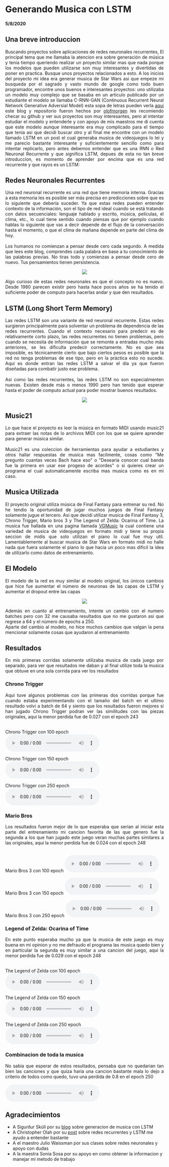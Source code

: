 # Generando Musica con LSTM
#### 5/8/2020

## Una breve introduccion 
<div style="text-align: justify"> 
Buscando proyectos sobre aplicaciones de redes neuronales recurrentes, El principal tema que me llamaba la atencion era sobre generación de música y tenia tiempo queriendo realizar un proyecto similar mas que nada porque los modelos que pueden utilizarse son muy interesantes y divertidas de poner en practica. Busque unos proyectos relacionados a esto. A los inicios del proyecto mi idea era generar musica de Star Wars asi que empeze mi busqueda por el sagrado y vasto mundo de google como todo buen programador, encontre unos buenos e interesantes proyectos: uno utilizaba un modelo muy complejo que se basaba en un articulo publicado por un estudiante el modelo se llamaba C-RNN-GAN (Continuous Recurrent Neural Network Generative Adversial Model) esta sopa de letras pueden verla <a href="https://github.com/olofmogren/c-rnn-gan">aqui</a> este blog y repositorio fueron hechos por <a href="https://github.com/olofmogren">olofmorgen</a> les recomiendo checar su github y ver sus proyectos son muy interesantes, pero al intentar estudiar el modelo y entenderle y con apoyo de mis maestros me di cuenta que este modelo aunque interesante era muy complicado para el tiempo que tenia asi que decidi buscar otro y al final me encontre con un modelo llamado LSTM en un post el cual generaba musica de videojuegos lo lei y me parecio bastante interesante y suficientemente sencillo como para intentar replicarlo, pero antes debemos entender que es una RNN o Red Neuronal Recurrente y que significa LSTM, depues de esta no tan breve introduccion, es momento de aprender por encima que es una red recurrente y que rayos es un LSTM:
</div>

## Redes Neuronales Recurrentes
<div style="text-align: justify"> 
Una red neuronal recurrente es una red que tiene memoria interna. Gracias a esta memoria les es posible ser más precisa en predicciones sobre que es lo siguiente que debería suceder. Ya que estas redes pueden entender contexto de la información, son el tipo de red ideal cuando se está tratando con datos secuenciales: lenguaje hablado y escrito, música, películas, el clima, etc., lo cual tiene sentido cuando piensas que por ejemplo cuando hablas lo siguiente que vas a decir depende de el flujo de la conversación hasta el momento, o que el clima de mañana depende en parte del clima de hoy.<br><br> Los humanos no comienzan a pensar desde cero cada segundo. A medida que lees este blog, comprendes cada palabra en base a tu conocimiento de las palabras previas. No tiras todo y comienzas a pensar desde cero de nuevo. Tus pensamientos tienen persistencia.
</div>

<p align="center">
  <img src="https://colah.github.io/posts/2015-08-Understanding-LSTMs/img/RNN-unrolled.png">
</p>

<div style="text-align: justify"> 
Algo curioso de estas redes neuronales es que el concepto no es nuevo. Desde 1980 parecen existir pero hasta hace pocos años se  ha tenido el suficiente poder de computo para hacerlas andar y que den resultados.
</div>

## LSTM (Long Short Term Memory)
<div style="text-align: justify">
Las redes LSTM son una variante de red neuronal recurrente. Estas redes surgieron principalmente para solventar un problema de dependencia de las redes recurrentes. Cuando el contexto necesario para predecir es de relativamente corto plazo, las redes recurrentes no tienen problemas, pero cuando se necesita de información que se remonte a entradas mucho más anteriores, se les dificulta predecir correctamente. No es que sea imposible, es técnicamente cierto que bajo ciertos pesos es posible que la red no tenga problemas de ese tipo, pero en la práctica esto no sucede. Aquí es donde entran las redes LSTM a salvar el día ya que fueron diseñadas para combatir justo ese problema.<br><br> Así como las redes recurrentes, las redes LSTM no son especialmenten nuevas. Existen desde más o menos 1990 pero han tenido que esperar hasta el poder de computo actual para poder mostrar buenos resultados.
</div>

<p align="center">
  <img src="https://i.pinimg.com/originals/27/95/bc/2795bc16b012322f7767cd4d940ba2e3.png">
</p>

## Music21
<div style="text-align: justify">
Lo que hace el proyecto es leer la música en formato MIDI usando music21 para extraer las notas de lo archivos MIDI con los que se quiere aprender para generar música similar.<br><br> Music21 es una coleccion de herramientas para ayudar a estudiantes y otros hallar respuestas de musica mas facilmente, cosas como "Me pregunto cuantas veces Bach hace eso" o "Desearia conocer cual banda fue la primera en usar ese progeso de acordes" o si quieres crear un programa el cual automaticamente escriba mas musica como es en mi caso.
</div>

## Musica Utilizada
<div style="text-align: justify">
El proyecto original utiliza música de Final Fantasy para entrenar su red. No he tendio la oportunidad de jugar muchos juegos de Final Fantasy solamente jugue el tercero. Asi que decidi utilizar musica de Final Fantasy 3, Chrono Trigger, Mario bros 3 y The Legend of Zelda: Ocarina of Time. La musica fue hallada en una pagina llamada <a href="https://www.vgmusic.com/">VGMusic</a> la cual contiene una variedad de musica de videojuegos en formato midi y tiene su propia seccion de midis que solo utilizan el piano lo cual fue muy util. Lamentablemente al buscar musica de Star Wars en formato midi no halle nada que fuera solamente el piano lo que hacia un poco mas dificil la idea de utilizarlo como datos de entrenamiento.
</div>

## El Modelo
<div style="text-align: justify">
El modelo de la red es muy similar al modelo original, los únicos cambios que hice fue aumentar el número de neuronas de las capas de LSTM y aumentar el dropout entre las capas
</div>

<p align="center">
  <img src="https://i.gyazo.com/8559083d1ead5a2499f8341bf6b63c76.png">
</p>

<div style="text-align: justify">
Además en cuanto al entrenamiento, intente un cambio con el numero batches pero con 32 me causaba resultados que no me gustaron asi que regrese a 64 y el número de epochs a 250.<br> Aparte del cambio al modelo, no hice muchos cambios que valgan la pena mencionar solamente cosas que ayudaron al entrenamiento
</div>

## Resultados
<div style="text-align: justify">
En mis primeras corridas solamente utilizaba musica de cada juego por separado, para ver que resultados me daban y al final utilize toda la musica que obtuve en una sola corrida para ver los resultados
</div>

### Chrono Trigger
<div style="text-align: justify">
Aqui tuve algunos problemas con las primeras dos corridas porque fue cuando estaba experimentando con el tamaño del batch en el ultimo resultado volvi a batch de 64 y siento que los resultados fueron mejores si han jugado Chrono Trigger podran ver las similitudes con las piezas originales, aqui la menor perdida fue de 0.027 con el epoch 243
</div><br>

Chrono Trigger con 100 epoch
<audio controls="">
<source src="assets/ChronoTrigger1.mp3" type="audio/mpeg">
Your browser does not support the audio element.
</audio><br>

Chrono Trigger con 150 epoch
<audio controls="">
<source src="assets/ChronoTrigger2.mp3" type="audio/mpeg">
Your browser does not support the audio element.
</audio><br>

Chrono Trigger con 250 epoch
<audio controls="">
<source src="assets/ChronoTrigger3.mp3" type="audio/mpeg">
Your browser does not support the audio element.
</audio><br>

### Mario Bros
<div style="text-align: justify">
Los resultados fueron mejor de lo que esperaba que serian al iniciar esta parte del entrenamiento mi cancion favorita de las que genero fue la segunda a los que han jugado este juego veran muchas partes similares a las originales, aqui la menor perdida fue de 0.024 con el epoch 248
</div><br>

Mario Bros 3 con 100 epoch
<audio controls="">
<source src="assets/MarioBros1.mp3" type="audio/mpeg">
Your browser does not support the audio element.
</audio><br>

Mario Bros 3 con 150 epoch
<audio controls="">
<source src="assets/MarioBros2.mp3" type="audio/mpeg">
Your browser does not support the audio element.
</audio><br>

Mario Bros 3 con 250 epoch
<audio controls="">
<source src="assets/MarioBros3.mp3" type="audio/mpeg">
Your browser does not support the audio element.
</audio><br>

### Legend of Zelda: Ocarina of Time
<div style="text-align: justify">
En este punto esperaba mucho ya que la musica de este juego es muy buena en mi opinion y no me defraudo el programa las musica quedo bien y en particular la segunda es muy similar a una cancion del juego, aqui la menor perdida fue de 0.029 con el epoch 248
</div><br>

The Legend of Zelda con 100 epoch
<audio controls="">
<source src="assets/Ocarina1.mp3" type="audio/mpeg">
Your browser does not support the audio element.
</audio><br>

The Legend of Zelda con 150 epoch
<audio controls="">
<source src="assets/Ocarina2.mp3" type="audio/mpeg">
Your browser does not support the audio element.
</audio><br>

The Legend of Zelda con 250 epoch
<audio controls="">
<source src="assets/Ocarina3.mp3" type="audio/mpeg">
Your browser does not support the audio element.
</audio><br>

### Combinacion de toda la musica
<div style="text-align: justify">
No sabia que esperar de estos resultados, pensaba que no quedarian tan bien las canciones y que quiza haria una cancion bastante mala lo dejo a criterio de todos como quedo, tuvo una perdida de 0.8 en el epoch 250
</div><br>

<audio controls="">
<source src="assets/Combine.mp3" type="audio/mpeg">
Your browser does not support the audio element.
</audio><br>

## Agradecimientos
- A Sigurður Skúli por su <a href="https://towardsdatascience.com/how-to-generate-music-using-a-lstm-neural-network-in-keras-68786834d4c5">blog</a> sobre generacion de musica con LSTM
- A Christopher Olah por su <a href="https://colah.github.io/posts/2015-08-Understanding-LSTMs/">post</a> sobre redes recurrentes y LSTM me ayudo a entender bastante
- A el maestro Julio Waissman por sus clases sobre redes neuronales y apoyo con dudas
- A la maestra Sonia Sosa por su apoyo en como obtener la informacion y manejar mi metodo de trabajo
